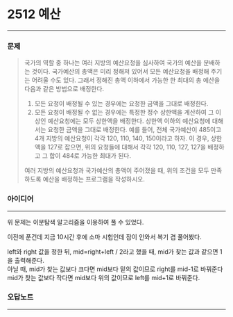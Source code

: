 # 2512 예산
------------
### 문제

>국가의 역할 중 하나는 여러 지방의 예산요청을 심사하여 국가의 예산을 분배하는 것이다. 국가예산의 총액은 미리 정해져 있어서 모든 예산요청을 배정해 주기는 어려울 수도 있다. 그래서 정해진 총액 이하에서 가능한 한 최대의 총 예산을 다음과 같은 방법으로 배정한다.
>
>1. 모든 요청이 배정될 수 있는 경우에는 요청한 금액을 그대로 배정한다.
>2. 모든 요청이 배정될 수 없는 경우에는 특정한 정수 상한액을 계산하여 그 이상인 예산요청에는 모두 상한액을 배정한다. 상한액 이하의 예산요청에 대해서는 요청한 금액을 그대로 배정한다. 
>예를 들어, 전체 국가예산이 485이고 4개 지방의 예산요청이 각각 120, 110, 140, 150이라고 하자. 이 경우, 상한액을 127로 잡으면, 위의 요청들에 대해서 각각 120, 110, 127, 127을 배정하고 그 합이 484로 가능한 최대가 된다. 
>
>여러 지방의 예산요청과 국가예산의 총액이 주어졌을 때, 위의 조건을 모두 만족하도록 예산을 배정하는 프로그램을 작성하시오.

### 아이디어 
----------
위 문제는 이분탐색 알고리즘을 이용하여 풀 수 있었다.

이전에 푼건데 지금 10시간 후에 소마 시험인데 잠이 안와서 복기 겸 풀어봤다.

left와 right 값을 정한 뒤, mid=right+left / 2라고 했을 때, mid가 찾는 값과 같으면 1을 출력해준다.  
아닐 때, mid가 찾는 값보다 크다면 mid보다 밑의 값이므로 right를 mid-1로 바꿔준다
mid가 찾는 값보다 작다면 mid보다 위의 값이므로 left를 mid+1로 바꿔준다.

### 오답노트
----------